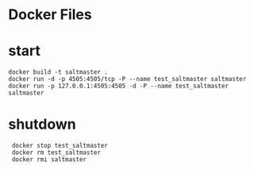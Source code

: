 # Docker Files

# start

    docker build -t saltmaster .
    docker run -d -p 4505:4505/tcp -P --name test_saltmaster saltmaster 
    docker run -p 127.0.0.1:4505:4505 -d -P --name test_saltmaster saltmaster 

# shutdown

     docker stop test_saltmaster
     docker rm test_saltmaster
     docker rmi saltmaster 
